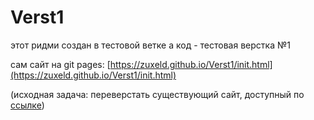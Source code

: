 # Verst1
этот ридми создан в тестовой ветке
а код - тестовая верстка №1

сам сайт на git pages: [https://zuxeld.github.io/Verst1/init.html](https://zuxeld.github.io/Verst1/init.html)

(исходная задача: переверстать существующий сайт, доступный по [ссылке](https://nicepage.com/html-templates/preview/hand-crafted-bread-3276276?device=desktop))
